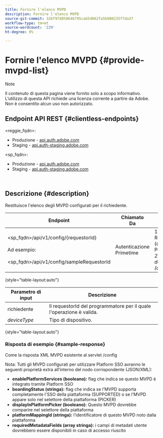 ```yaml
---
title: Fornire l'elenco MVPD
description: Fornire l'elenco MVPD
source-git-commit: 326f97d058646795cab5d062fa5b980235f7da37
workflow-type: tm+mt
source-wordcount: '229'
ht-degree: 0%

---
```



# Fornire l&#39;elenco MVPD {#provide-mvpd-list}

>[!NOTE]
>
>Il contenuto di questa pagina viene fornito solo a scopo informativo. L’utilizzo di questa API richiede una licenza corrente a partire da Adobe. Non è consentito alcun uso non autorizzato.

## Endpoint API REST {#clientless-endpoints}

&lt;reggie_fqdn>:

* Produzione - [api.auth.adobe.com](http://api.auth.adobe.com/)
* Staging - [api.auth-staging.adobe.com](http://api.auth-staging.adobe.com/)

&lt;sp_fqdn>:

* Produzione - [api.auth.adobe.com](http://api.auth.adobe.com/)
* Staging - [api.auth-staging.adobe.com](http://api.auth-staging.adobe.com/)

 </br>

## Descrizione {#description}

Restituisce l&#39;elenco degli MVPD configurati per il richiedente.

| Endpoint | Chiamato  </br>Da | Ingresso   </br>Parametri | HTTP  </br>Metodo | Risposta | HTTP  </br>Risposta |
| --- | --- | --- | --- | --- | --- |
| &lt;sp_fqdn>/api/v1/config/{requestorId}</br></br>Ad esempio:</br></br>&lt;sp_fqdn>/api/v1/config/sampleRequestorId | Autenticazione Primetime | 1. Richiedente</br>    (componente Percorso)</br>_2.  deviceType (obsoleto)_ | GET | XML o JSON contenente l’elenco degli MVPD. | 200 |

{style="table-layout:auto"}


| Parametro di input | Descrizione |
| --------------- | ------------------------------------------------------------- |
| richiedente | Il requestorId del programmatore per il quale l&#39;operazione è valida. |
| *deviceType* | Tipo di dispositivo. |

{style="table-layout:auto"}

### Risposta di esempio {#sample-response}

Come la risposta XML MVPD esistente al servlet /config

Nota: Tutti gli MVPD configurati per utilizzare Platform SSO avranno le seguenti proprietà extra all’interno del nodo corrispondente (JSON/XML):

* **enablePlatformServices (booleano):** flag che indica se questo MVPD è integrato tramite Platform SSO
* **boardingStatus (stringa):** flag che indica se l&#39;MVPD supporta completamente l&#39;SSO della piattaforma (SUPPORTED) o se l&#39;MVPD appare solo nel selettore della piattaforma (PICKER)
* **displayInPlatformPicker (booleano):** Questo MVPD dovrebbe comparire nel selettore della piattaforma
* **platformMappingId (stringa):** l’identificatore di questo MVPD noto dalla piattaforma
* **requiredMetadataFields (array stringa):** i campi di metadati utente dovrebbero essere disponibili in caso di accesso riuscito
